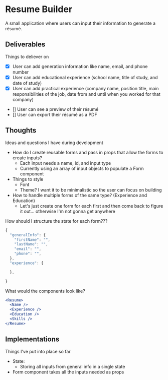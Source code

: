 # Resume Builder

A small application where users can input their information to generate a résumé.

## Deliverables

Things to deliever on

- [X] User can add generation information like name, email, and phone number
- [X] User can add educational experience (school name, title of study, and date of study)
- [X] User can add practical experience (company name, position title, main responsibilities of the job, date from and until when you worked for that company)
- [] User can see a preview of their résumé
- [] User can export their résumé as a PDF

## Thoughts

Ideas and questions I have during development

- How do I create reusable forms and pass in props that allow the forms to create inputs?
  - Each input needs a name, id, and input type
  - Currently using an array of input objects to populate a Form component
- Things to style
  - Font
  - Theme? I want it to be minimalistic so the user can focus on building
- How to handle multiple forms of the same type? (Experience and Education)
  - Let's just create one form for each first and then come back to figure it out... otherwise I'm not gonna get anywhere

How should I structure the state for each form???

```javascript
{
  "generalInfo": {
    "firstName": "",
    "lastName": "",
    "email": "",
    "phone": "",
  },
  "experience": {

  },

}
```

What would the components look like?

```jsx
<Resume>
  <Name />
  <Experience />
  <Education />
  <Skills />
</Resume>
```

## Implementations

Things I've put into place so far

- State:
  - Storing all inputs from general info in a single state
- Form component takes all the inputs needed as props